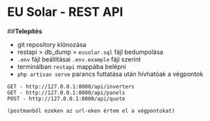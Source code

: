 # EU Solar - REST API

##**Telepítés**

- git repository klónozása
- restapi > db_dump > ```eusolar.sql``` fájl bedumpolása
- ```.env``` fájl beállításai ```.env.example``` fájl szerint
- terminálban ```restapi``` mappába belépni
- ```php artisan serve``` parancs futtatása után hívhatóak a végpontok
```
GET - http://127.0.0.1:8000/api/inverters
GET - http://127.0.0.1:8000/api/panels
POST - http://127.0.0.1:8000/api/quote

(postmanből ezeken az url-eken értem el a végpontokat)
```


